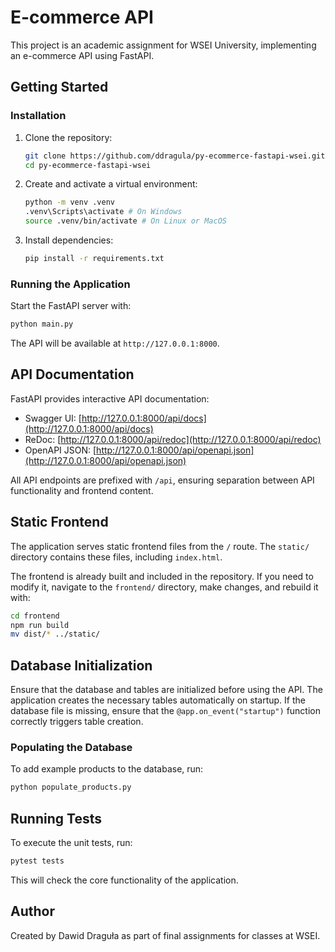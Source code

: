 # E-commerce API

This project is an academic assignment for WSEI University, implementing an e-commerce API using FastAPI.

## Getting Started

### Installation

1. Clone the repository:
   ```bash
   git clone https://github.com/ddragula/py-ecommerce-fastapi-wsei.git
   cd py-ecommerce-fastapi-wsei
   ```
2. Create and activate a virtual environment:
   ```bash
   python -m venv .venv
   .venv\Scripts\activate # On Windows
   source .venv/bin/activate # On Linux or MacOS
   ```
3. Install dependencies:
   ```bash
   pip install -r requirements.txt
   ```

### Running the Application

Start the FastAPI server with:

```bash
python main.py
```

The API will be available at `http://127.0.0.1:8000`.

## API Documentation

FastAPI provides interactive API documentation:

- Swagger UI: [http://127.0.0.1:8000/api/docs](http://127.0.0.1:8000/api/docs)
- ReDoc: [http://127.0.0.1:8000/api/redoc](http://127.0.0.1:8000/api/redoc)
- OpenAPI JSON: [http://127.0.0.1:8000/api/openapi.json](http://127.0.0.1:8000/api/openapi.json)

All API endpoints are prefixed with `/api`, ensuring separation between API functionality and frontend content.

## Static Frontend

The application serves static frontend files from the `/` route. The `static/` directory contains these files, including `index.html`.

The frontend is already built and included in the repository. If you need to modify it, navigate to the `frontend/` directory, make changes, and rebuild it with:
```sh
cd frontend
npm run build
mv dist/* ../static/
```

## Database Initialization

Ensure that the database and tables are initialized before using the API. The application creates the necessary tables automatically on startup. If the database file is missing, ensure that the `@app.on_event("startup")` function correctly triggers table creation.

### Populating the Database

To add example products to the database, run:
```sh
python populate_products.py
```

## Running Tests

To execute the unit tests, run:
```sh
pytest tests
```

This will check the core functionality of the application.

## Author

Created by Dawid Draguła as part of final assignments for classes at WSEI.

